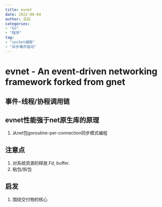 ```yaml
---
title: evnet
date: 2022-08-04
author: 岛石  
categories: 
- "Go"
- "程序"
tag: 
- "socket编程"
- "异步事件驱动"
---
```


# evnet - An event-driven networking framework forked from gnet

## 事件-线程/协程调用链

## evnet性能强于net原生库的原理
1. 从net包goroutine-per-connection同步模式编程


## 注意点
1. 对系统资源的释放.Fd, buffer.
2. 粘包/拆包
## 启发
1. 围绕交付物的核心